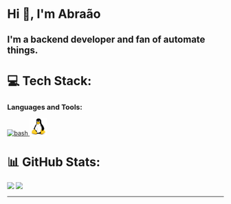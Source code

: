 # Hi 👋, I'm Abraão
## I'm a backend developer and fan of automate things.

# 💻 Tech Stack:
<!-- ![Go](https://img.shields.io/badge/go-%2300ADD8.svg?style=flat&logo=go&logoColor=white) 
![Java](https://img.shields.io/badge/java-%23ED8B00.svg?style=flat&logo=java&logoColor=white) 
![Shell Script](https://img.shields.io/badge/shell_script-%23121011.svg?style=flat&logo=gnu-bash&logoColor=white) 
![Spring](https://img.shields.io/badge/spring-%236DB33F.svg?style=flat&logo=spring&logoColor=white) 
![Postgres](https://img.shields.io/badge/postgres-%23316192.svg?style=flat&logo=postgresql&logoColor=white) 
![Docker](https://img.shields.io/badge/docker-%230db7ed.svg?style=flat&logo=docker&logoColor=white)
![GIT](https://raw.githubusercontent.com/devicons/devicon/master/icons/linux/linux-original.svg) -->


<h3 align="left">Languages and Tools:</h3>
<p align="left"> 
  <!-- BASH -->
  <a href="https://www.gnu.org/software/bash/" target="_blank" rel="noreferrer"> 
    <img src="https://www.vectorlogo.zone/logos/gnu_bash/gnu_bash-icon.svg" alt="bash" width="40" height="40"/> 
  </a> 

  <!-- LINUX -->
  <a href="https://www.linux.org/" target="_blank" rel="noreferrer">
    <img src="https://raw.githubusercontent.com/devicons/devicon/master/icons/linux/linux-original.svg" alt="linux" width="40" height="40"/>
  </a> 

</p>

# 📊 GitHub Stats:
<!-- ![](https://github-readme-stats.vercel.app/api?username=abraaolincoln&theme=dark&hide_border=false&include_all_commits=false&count_private=false)<br/> -->
![](https://github-readme-streak-stats.herokuapp.com/?user=abraaolincoln&theme=dark&hide_border=false)
![](https://github-readme-stats.vercel.app/api/top-langs/?username=abraaolincoln&theme=dark&hide_border=false&include_all_commits=false&count_private=false&layout=compact)

---
<!-- [![](https://visitcount.itsvg.in/api?id=abraaolincoln&icon=0&color=0)](https://visitcount.itsvg.in) -->

